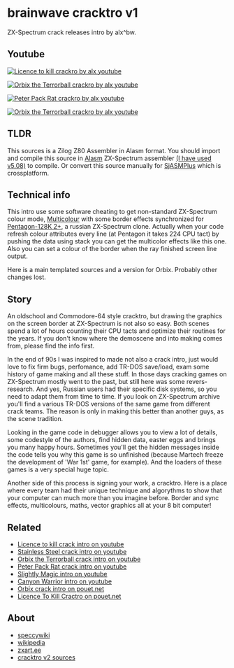 # brainwave cracktro v1

ZX-Spectrum crack releases intro by alx^bw.

## Youtube

[![Licence to kill crackro by alx youtube](https://img.youtube.com/vi/OU9Jh86ISqQ/0.jpg)](https://www.youtube.com/watch?v=OU9Jh86ISqQ "Licence to kill cracktro by alx on youtube")

[![Orbix the Terrorball crackro by alx youtube](https://img.youtube.com/vi/K8a_T3HDUjM/0.jpg)](https://www.youtube.com/watch?v=K8a_T3HDUjM "Orbix crackro by alx on youtube")

[![Peter Pack Rat crackro by alx youtube](https://img.youtube.com/vi/N3lLnC3z4uA/0.jpg)](https://www.youtube.com/watch?v=N3lLnC3z4uA "Peter Pack Rat crackro by alx on youtube")

[![Orbix the Terrorball crackro by alx youtube](https://img.youtube.com/vi/K8a_T3HDUjM/0.jpg)](https://www.youtube.com/watch?v=K8a_T3HDUjM "Xeno crackro by alx on youtube")

## TLDR

This sources is a Zilog Z80 Assembler in Alasm format. You should import and compile this source in [Alasm](https://zxart.ee/rus/soft/tool/music/pro-tracker-alasm/qid:365628/) ZX-Spectrum assembler [(I have used v5.08)](https://speccy.info/ALASM) to compile. Or convert this source manually for [SjASMPlus](http://speccy.info/SjASMPlus) which is crossplatform.

## Technical info

This intro use some software cheating to get non-standard ZX-Spectrum colour mode, [Multicolour](http://speccy.info/%D0%9C%D1%83%D0%BB%D1%8C%D1%82%D0%B8%D0%BA%D0%BE%D0%BB%D0%BE%D1%80) with some border effects synchronized for [Pentagon-128K 2+](https://speccy.info/Pentagon), a russian ZX-Spectrum clone. Actually when your code refresh colour attributes every line (at Pentagon it takes 224 CPU tact) by pushing the data using stack you can get the multicolor effects like this one. Also you can set a colour of the border when the ray finished screen line output.

Here is a main templated sources and a version for Orbix. Probably other changes lost.

## Story

An oldschool and Commodore-64 style cracktro, but drawing the graphics on the screen border at ZX-Spectrum is not also so easy. Both scenes spend a lot of hours counting their CPU tacts and optimize their routines for the years.  If you don't know where the demoscene and into making comes from, please find the info first. 

In the end of 90s I was inspired to made not also a crack intro, just would love to fix firm bugs, perfomance, add TR-DOS save/load, exam some history of game making and all these stuff. In those days cracking games on ZX-Spectrum mostly went to the past, but still here was some revers-research. And yes, Russian users had their specific disk systems, so you need to adapt them from time to time. If you look on ZX-Spectrum archive you'll find a various TR-DOS versions of the same game from different crack teams. The reason is only in making this better than another guys, as the scene tradition.

Looking in the game code in debugger allows you to view a lot of details, some codestyle of the authors, find hidden data, easter eggs and brings you many happy hours. Sometimes you'll get the hidden messages inside the code tells you why this game is so unfinished (because Martech freeze the development of 'War 1st' game, for example). And the loaders of these games is a very special huge topic.

Another side of this process is signing your work, a cracktro. Here is a place where every team had their unique technique and algorythms to show that your computer can much more than you imagine before. Border and sync effects, multicolours, maths, vector graphics all at your 8 bit computer!

## Related

- [Licence to kill crack intro on youtube](https://www.youtube.com/watch?v=OU9Jh86ISqQ)
- [Stainless Steel crack intro on youtube](https://www.youtube.com/watch?v=hqgBG23cQwE)
- [Orbix the Terrorball crack intro on youtube](https://www.youtube.com/watch?v=K8a_T3HDUjM)
- [Peter Pack Rat crack intro on youtube](https://www.youtube.com/watch?v=N3lLnC3z4uA)
- [Slightly Magic intro on youtube](https://www.youtube.com/watch?v=OZDoOETyyX4)
- [Canyon Warrior intro on youtube](https://www.youtube.com/watch?v=hWiqpjRIXos)
- [Orbix crack intro on pouet.net](https://www.pouet.net/prod.php?which=89862)
- [Licence To Kill Cractro on pouet.net](https://www.pouet.net/prod.php?which=89863)

## About

- [speccywiki](http://speccy.info/Brainwave)
- [wikipedia](https://ru.wikipedia.org/wiki/Brainwave_team)
- [zxart.ee](https://zxart.ee/)
- [cracktro v2 sources](https://github.com/alexanderbazhenoff/brainwave-cracktro-v2)

